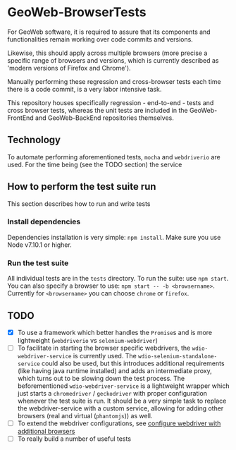 # GeoWeb-BrowserTests
For GeoWeb software, it is required to assure that its components and functionalities remain working over code commits and versions.

Likewise, this should apply across multiple browsers (more precise a specific range of browsers and versions, which is currently described as 'modern versions of Firefox and Chrome').

Manually performing these regression and cross-browser tests each time there is a code commit, is a very labor intensive task.

This repository houses specifically regression - end-to-end - tests and cross browser tests, whereas the unit tests are included in the GeoWeb-FrontEnd and GeoWeb-BackEnd repositories themselves.

## Technology
To automate performing aforementioned tests, `mocha` and `webdriverio` are used. For the time being (see the TODO section) the service

## How to perform the test suite run
This section describes how to run and write tests

### Install dependencies
Dependencies installation is very simple: `npm install`. Make sure you use Node v7.10.1 or higher.

### Run the test suite
All individual tests are in the `tests` directory. To run the suite: use `npm start`. You can also specify a browser to use: `npm start -- -b <browsername>`. Currently for `<browsername>` you can choose `chrome` or `firefox`.

## TODO
- [x] To use a framework which better handles the `Promise`s and is more lightweight (`webdriverio` vs `selenium-webdriver`)
- [ ] To facilitate in starting the browser specific webdrivers, the `wdio-webdriver-service` is currently used. The `wdio-selenium-standalone-service` could also be used, but this introduces additional requirements (like having java runtime installed) and adds an intermediate proxy, which turns out to be slowing down the test process.
The beforementioned `wdio-webdriver-service` is a lightweight wrapper which just starts a `chromedriver` / `geckodriver` with proper configuration whenever the test suite is run. It should be a very simple task to replace the webdriver-service with a custom service, allowing for adding other browsers (real and virtual (`phantomjs`)) as well.
- [ ] To extend the webdriver configurations, see [configure webdriver with additional browsers](https://medium.com/@jlchereau/how-to-configure-webdrivier-io-with-selenium-standalone-and-additional-browsers-9369d38bc4d1)
- [ ] To really build a number of useful tests
